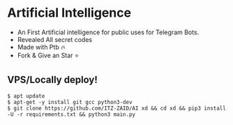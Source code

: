 # Artificial Intelligence

- An First Artificial intelligence for public uses for Telegram Bots.
- Revealed All secret codes
- Made with Ptb 🔥
- Fork & Give an Star ⭐


## VPS/Locally deploy!
```console
$ apt update
$ apt-get -y install git gcc python3-dev
$ git clone https://github.com/ITZ-ZAID/AI xd && cd xd && pip3 install -U -r requirements.txt && python3 main.py
```
